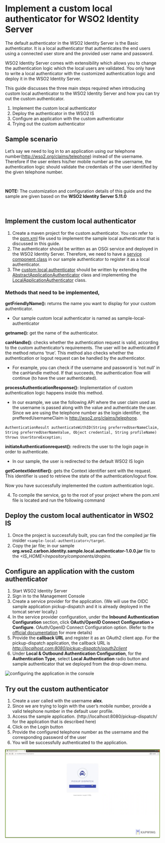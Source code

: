 # Implement a custom local authenticator for WSO2 Identity Server

The default authenticator in the WSO2 Identity Server is the Basic authenticator. It is a local authenticator that authenticates the end users using a connected user store and the provided user name and password.

WSO2 Identity Server comes with extensibility which allows you to change the authentication logic which the local users are validated. You only have to write a local authenticator with the customized authentication logic and deploy it in the WSO2 Identity Server.

This guide discusses the three main steps required when introducing custom local authenticator to the WSO2 Identity Server and how you can try out the custom authenticator. 

1. Implement the custom local authenticator
2. Deploy the authenticator in the WSO2 IS 
3. Configure an application with the custom authenticator
4. Trying out the custom authenticator

## Sample scenario

Let’s say we need to log in to an application using our telephone number(http://wso2.org/claims/telephone) instead of the username. Therefore if the user enters his/her mobile number as the username, the authentication logic should validate the credentials of the user identified by the given telephone number.

<br>

**NOTE:** 
The customization and configuration details of this guide and the sample are given based on the **WSO2 Identity Server 5.11.0** 

<br>

## Implement the custom local authenticator

1. Create a maven project for the custom authenticator. You can refer to the [pom.xml](./pom.xml) file used to implement the sample local authenticator that is discussed in this guide.
2. The authenticator should be written as an OSGi service and deployed in the WSO2 Identity Server. Therefore, we need to have a [service component class](src/main/java/org/wso2/carbon/identity/sample/local/authenticator/internal/SampleLocalAuthenticatorServiceComponent.java) in our sample authenticator to register it as a local authenticator.
3. The [custom local authenticator](src/main/java/org/wso2/carbon/identity/sample/local/authenticator/SampleLocalAuthenticator.java) should be written by extending the [AbstractApplicationAuthenticator](https://github.com/wso2/carbon-identity-framework/blob/v5.18.187/components/authentication-framework/org.wso2.carbon.identity.application.authentication.framework/src/main/java/org/wso2/carbon/identity/application/authentication/framework/AbstractApplicationAuthenticator.java) class and implementing the [LocalApplicationAuthenticator](https://github.com/wso2/carbon-identity-framework/blob/v5.18.187/components/authentication-framework/org.wso2.carbon.identity.application.authentication.framework/src/main/java/org/wso2/carbon/identity/application/authentication/framework/LocalApplicationAuthenticator.java) class.

### Methods that need to be implemented,

**getFriendlyName():** returns the name you want to display for your custom authenticator.
* Our sample custom local authenticator is named as sample-local-authenticator

**getname():** get the name of the authenticator.

**canHandle():** checks whether the authentication request is valid, according to the custom authenticator’s requirements. The user will be authenticated if the method returns ‘true’. This method also checks whether the authentication or logout request can be handled by the authenticator.
* For example, you can check if the username and password is ‘not null’ in the canHandle method. If that succeeds, the authentication flow will continue (to have the user authenticated).

**processAuthenticationResponse():** Implementation of custom authentication logic happens inside this method.
* In our example, we use the following API where the user claim used as the username is passed along with the value and authenticate the user. Since we are using the telephone number as the login identifier, the prefferedUsernameClaim is http://wso2.org/claims/telephone.
```
AuthenticationResult authenticateWithID(String preferredUserNameClaim, String preferredUserNameValue, Object credential, String profileName) throws UserStoreException;
```

**initiateAuthenticationrequest():** redirects the user to the login page in order to authenticate.
* In our sample, the user is redirected to the default WSO2 IS login

**getContextIdentifier():** gets the Context identifier sent with the request. This identifier is used to retrieve the state of the authentication/logout flow.

Now you have successfully implemented the custom authentication logic.

4. To compile the service, go to the root of your project where the pom.xml file is located and run the following command

## Deploy the custom local authenticator in WSO2 IS

1. Once the project is successfully built, you can find the compiled jar file insider `<sample-local-authenticator>/target`.
2. Copy the jar file; in our sample **org.wso2.carbon.identity.sample.local.authenticator-1.0.0.jar** file to the _<IS_HOME>/repository/components/dropins_.

## Configure an application with the custom authenticator

1. Start WSO2 Identity Server
2. Sign in to the Management Console
3. Create a service provider for the application. (We will use the OIDC sample application pickup-dispatch and it is already deployed in the tomcat server locally.)
4. In the service provider configuration, under the **Inbound Authentication Configuration** section, click **OAuth/OpenID Connect Configuration > Configure**. OAuth/OpenID Connect Configuration option. (Refer to the [official documentation](https://is.docs.wso2.com/en/latest/learn/deploying-the-sample-app/#deploying-the-pickup-dispatch-webapp) for more details)
5. Provide the **callback URL** and register it as an OAuth2 client app. For the pickup-dispatch application, the callback URL is _http://localhost.com:8080/pickup-dispatch/oauth2client_
6. Under **Local & Outbound Authentication Configuration**, for the **Authentication Type**, select **Local Authentication** radio button and sample authenticator that we deployed from the drop-down menu.

![configuring the application in the console](./resources/configuringCustomLocalAuth.gif)

## Try out the custom authenticator

1. Create a user called with the username **alex**.
2. Since we are trying to login with the user’s mobile number, provide a valid telephone number in the default user profile.
3. Access the sample application. (http://localhost:8080/pickup-dispatch/ for the application that is described here)
4. Click on the Login button
5. Provide the configured telephone number as the username and the corresponding password of the user
6. You will be successfully authenticated to the application.

![trying out with the sample application](./resources/tryOutCustomLocalAuth.gif)
